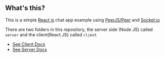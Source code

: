 What's this?
------------------

This is a simple [React js](https://reactjs.org/) chat app example using [PeerJS/Peer](https://peerjs.com/) and [Socket.io](https://socket.io/)

There are two folders in this repository, the server side (Node JS) called `server` and the client(React JS) called `client`

- [See Client Docs](https://github.com/lyndachiwetelu/socket-io-peerjs-react-chat/blob/master/client/README.md)
- [See Server Docs](https://github.com/lyndachiwetelu/socket-io-peerjs-react-chat/blob/master/server/README.md)

